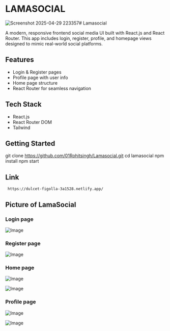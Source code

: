 # LAMASOCIAL 
![Screenshot 2025-04-29 223357](https://github.com/user-attachments/assets/fb648d83-2cd0-4979-bee0-314b3c3da257)# Lamasocial 

A modern, responsive frontend social media UI built with React.js and React Router. This app includes login, register, profile, and homepage views designed to mimic real-world social platforms.

## Features
- Login & Register pages
- Profile page with user info
- Home page structure
- React Router for seamless navigation

## Tech Stack
- React.js
- React Router DOM
- Tailwind

## Getting Started
git clone https://github.com/01Rohitsingh/Lamasocial.git
cd lamasocial
npm install
npm start

## Link

     https://dulcet-figolla-3a1528.netlify.app/

##  Picture of LamaSocial

### Login page
![Image](https://github.com/user-attachments/assets/e901e9a6-4e9b-4cc3-b77c-47d740b358a3)
### Register page
![Image](https://github.com/user-attachments/assets/cf0cda1c-85c6-4d20-9e09-93283cddb284)
### Home page
![Image](https://github.com/user-attachments/assets/36ae3d21-c8df-4f22-99ff-f83170762ebc)

![Image](https://github.com/user-attachments/assets/891ce55e-1bfc-44bc-ab0d-20bcac2324f9)
 ### Profile page
![Image](https://github.com/user-attachments/assets/f815a10e-c9cc-4222-a16d-99463b424d7a)

![Image](https://github.com/user-attachments/assets/412f0b97-2514-4d8e-afa4-8bd46d4131cd)



 





